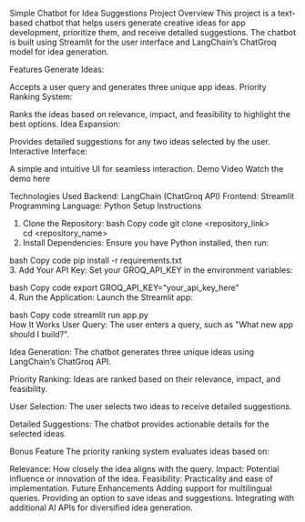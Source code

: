 Simple Chatbot for Idea Suggestions
Project Overview
This project is a text-based chatbot that helps users generate creative ideas for app development, prioritize them, and receive detailed suggestions. The chatbot is built using Streamlit for the user interface and LangChain’s ChatGroq model for idea generation.

Features
Generate Ideas:

Accepts a user query and generates three unique app ideas.
Priority Ranking System:

Ranks the ideas based on relevance, impact, and feasibility to highlight the best options.
Idea Expansion:

Provides detailed suggestions for any two ideas selected by the user.
Interactive Interface:

A simple and intuitive UI for seamless interaction.
Demo Video
Watch the demo here

Technologies Used
Backend: LangChain (ChatGroq API)
Frontend: Streamlit
Programming Language: Python
Setup Instructions
1. Clone the Repository:
bash
Copy code
git clone <repository_link>  
cd <repository_name>  
2. Install Dependencies:
Ensure you have Python installed, then run:

bash
Copy code
pip install -r requirements.txt  
3. Add Your API Key:
Set your GROQ_API_KEY in the environment variables:

bash
Copy code
export GROQ_API_KEY="your_api_key_here"  
4. Run the Application:
Launch the Streamlit app:

bash
Copy code
streamlit run app.py  
How It Works
User Query:
The user enters a query, such as "What new app should I build?".

Idea Generation:
The chatbot generates three unique ideas using LangChain’s ChatGroq API.

Priority Ranking:
Ideas are ranked based on their relevance, impact, and feasibility.

User Selection:
The user selects two ideas to receive detailed suggestions.

Detailed Suggestions:
The chatbot provides actionable details for the selected ideas.

Bonus Feature
The priority ranking system evaluates ideas based on:

Relevance: How closely the idea aligns with the query.
Impact: Potential influence or innovation of the idea.
Feasibility: Practicality and ease of implementation.
Future Enhancements
Adding support for multilingual queries.
Providing an option to save ideas and suggestions.
Integrating with additional AI APIs for diversified idea generation.
